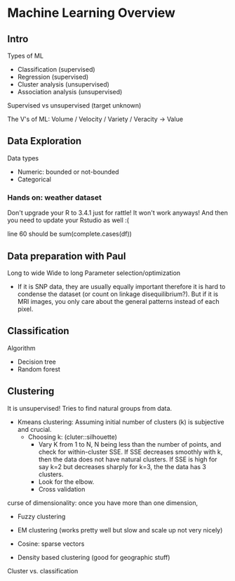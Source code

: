 # Machine Learning Overview

## Intro
Types of ML
 - Classification (supervised)
 - Regression (supervised)
 - Cluster analysis (unsupervised)
 - Association analysis (unsupervised)

Supervised vs unsupervised (target unknown)

The V's of ML:
Volume / Velocity / Variety / Veracity -> Value


## Data Exploration

Data types
- Numeric: bounded or not-bounded
- Categorical

### Hands on: weather dataset
Don't upgrade your R to 3.4.1 just for rattle! It won't work anyways! And then you need to update your Rstudio as well :( 

line 60 should be sum(complete.cases(df))

## Data preparation with Paul

Long to wide
Wide to long
Parameter selection/optimization
- If it is SNP data, they are usually equally important therefore it is hard to condense the dataset (or count on linkage disequilibrium?). But if it is MRI images, you only care about the general patterns instead of each pixel.


## Classification

Algorithm
- Decision tree
- Random forest

## Clustering 
It is unsupervised!
Tries to find natural groups from data.

- Kmeans clustering: Assuming initial number of clusters (k) is subjective and crucial. 
    - Choosing k: (cluter::silhouette)
        - Vary K from 1 to N, N being less than the number of points, and check for within-cluster SSE. If SSE decreases smoothly with k, then the data does not have natural clusters. If SSE is high for say k=2 but decreases sharply for k=3, the the data has 3 clusters.
        - Look for the elbow.
        - Cross validation

curse of dimensionality: once you have more than one dimension, 

- Fuzzy clustering

- EM clustering (works pretty well but slow and scale up not very nicely)
- Cosine: sparse vectors
- Density based clustering (good for geographic stuff)

Cluster vs. classification
